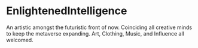 # EnlightenedIntelligence
An artistic amongst the futuristic front of now. Coinciding all creative minds to keep the metaverse expanding. Art, Clothing, Music, and Influence all welcomed.
